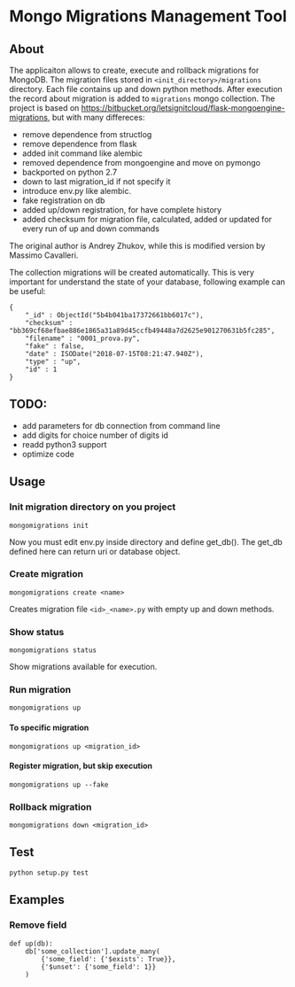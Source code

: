 # Mongo Migrations Management Tool

## About

The applicaiton allows to create, execute and rollback migrations for MongoDB.
The migration files stored in `<init_directory>/migrations` directory.
Each file contains up and down python methods.
After execution the record about migration is added to `migrations` mongo collection.
The project is based on https://bitbucket.org/letsignitcloud/flask-mongoengine-migrations, but with many differeces:

* remove dependence from structlog
* remove dependence from flask
* added init command like alembic
* removed dependence from mongoengine and move on pymongo
* backported on python 2.7
* down to last migration_id if not specify it
* introduce env.py like alembic. 
* fake registration on db
* added up/down registration, for have complete history
* added checksum for migration file, calculated, added or updated for every run of up and down commands

The original author is Andrey Zhukov, while this is modified version by Massimo Cavalleri.

The collection migrations will be created automatically.
This is very important for understand the state of your database, following example can be useful:
    
    {
        "_id" : ObjectId("5b4b041ba17372661bb6017c"),
        "checksum" : "bb369cf68efbae886e1865a31a89d45ccfb49448a7d2625e901270631b5fc285",
        "filename" : "0001_prova.py",
        "fake" : false,
        "date" : ISODate("2018-07-15T08:21:47.940Z"),
        "type" : "up",
        "id" : 1
    }

## TODO:

* add parameters for db connection from command line
* add digits for choice number of digits id
* readd python3 support
* optimize code

## Usage
### Init migration directory on you project
    mongomigrations init
Now you must edit env.py inside directory and define get_db().
The get_db defined here can return uri or database object.

### Create migration
    mongomigrations create <name>
Creates migration file `<id>_<name>.py` with empty up and down methods.

### Show status
    mongomigrations status
Show migrations available for execution.

### Run migration
    mongomigrations up
    
#### To specific migration
    mongomigrations up <migration_id>

#### Register migration, but skip execution
    mongomigrations up --fake

### Rollback migration
    mongomigrations down <migration_id>

## Test
    python setup.py test

## Examples

### Remove field

```
def up(db):
    db['some_collection'].update_many(
        {'some_field': {'$exists': True}},
        {'$unset': {'some_field': 1}}
    )
```
